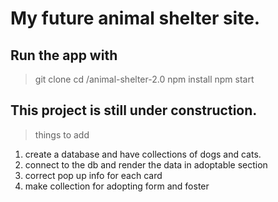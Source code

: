 <!-- @format -->

# My future animal shelter site.

## Run the app with

> git clone
> cd /animal-shelter-2.0
> npm install
> npm start

## This project is still under construction.

> things to add

1. create a database and have collections of dogs and cats.
2. connect to the db and render the data in adoptable section
3. correct pop up info for each card
4. make collection for adopting form and foster
